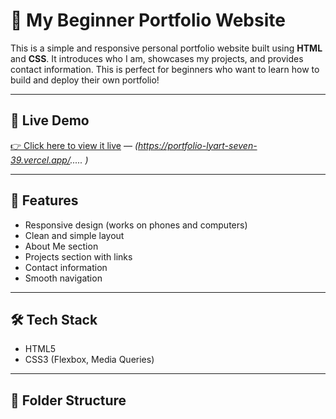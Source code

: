 # 💼 My Beginner Portfolio Website

This is a simple and responsive personal portfolio website built using **HTML** and **CSS**. It introduces who I am, showcases my projects, and provides contact information. This is perfect for beginners who want to learn how to build and deploy their own portfolio!

---

## 📸 Live Demo

[👉 Click here to view it live](#) — *(https://portfolio-lyart-seven-39.vercel.app/.....
)*

---

## 🚀 Features

- Responsive design (works on phones and computers)
- Clean and simple layout
- About Me section
- Projects section with links
- Contact information
- Smooth navigation

---

## 🛠 Tech Stack

- HTML5
- CSS3 (Flexbox, Media Queries)

---

## 📁 Folder Structure

